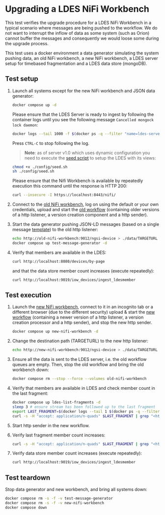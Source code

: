 # Upgrading a LDES NiFi Workbench
This test verifies the upgrade procedure for a LDES NiFi Workbench in a typical scenario where messages are being pushed to the workflow. We do not want to interrupt the inflow of data as some system (such as Orion) cannot buffer the messages and consequently we would loose some during the upgrade process.

This test uses a docker environment a data generator simulating the system pushing data, an old NiFi workbench, a new NiFi workbench, a LDES server setup for timebased fragmentation and a LDES data store (mongoDB).

## Test setup
1. Launch all systems except for the new NiFi workbench and JSON data generator:
    ```bash
    docker compose up -d
    ```
    Please ensure that the LDES Server is ready to ingest by following the container logs until you see the following message `Cancelled mongock lock daemon`:
    ```bash
    docker logs --tail 1000 -f $(docker ps -q --filter "name=ldes-server$")
    ```
    Press `CTRL-C` to stop following the log.

   > **Note**: as of server v1.0 which uses dynamic configuration you need to execute the [seed script](./config/seed.sh) to setup the LDES with its views:
   ```bash
   chmod +x ./config/seed.sh
   sh ./config/seed.sh
   ```

    Please ensure that the Nifi Workbench is available by repeatedly execution this command until the response is HTTP 200:
    ```bash
    curl --insecure -I https://localhost:8443/nifi/
    ```

2. Connect to the [old NiFi workbench](https://localhost:8443/nifi), log on using the default or your own credentials, 
upload and start the [old workflow](./old-nifi-workflow.json) (containing older versions of a http listener, 
a version creation component and a http sender).

3. Start the data generator pushing JSON-LD messages (based on a single message [template](./data/device.template.json)) to the old http listener:
    ```bash
    echo http://old-nifi-workbench:9012/ngsi-device > ./data/TARGETURL
    docker compose up test-message-generator -d
    ```

4. Verify that members are available in the LDES:
    ```bash
    curl http://localhost:8080/devices/by-page
    ```
    and that the data store member count increases (execute repeatedly):
    ```bash
    curl http://localhost:9019/iow_devices/ingest_ldesmember
    ```

## Test execution
1. Launch the [new NiFi workbench](http://localhost:8000/nifi), connect to it in an incognito tab or a different browser (due to the different security) 
upload & start the [new workflow](./new-nifi-workflow.json) (containing a newer version of a http listener, a version creation processor and a http sender), 
and stop the new http sender.

    ```bash
    docker compose up new-nifi-workbench -d
    ```

2. Change the destination path (TARGETURL) to the new http listener:
    ```bash
    echo http://new-nifi-workbench:9012/ngsi-device > ./data/TARGETURL
    ```

3. Ensure all the data is sent to the LDES server, i.e. the old workflow queues are empty. Then, stop the old workflow and bring the old workbench down:
    ```bash
    docker compose rm --stop --force --volumes old-nifi-workbench
    ```

4. Verify that members are available in LDES and check member count in the last fragment:
    ```bash
    docker compose up ldes-list-fragments -d
    sleep 3 # ensure stream has been followed up to the last fragment
    export LAST_FRAGMENT=$(docker logs --tail 1 $(docker ps -q --filter "name=ldes-list-fragments$"))
    curl -s -H "accept: application/n-quads" $LAST_FRAGMENT | grep "<https://w3id.org/tree#member>" | wc -l
    ```

5. Start http sender in the new workflow.

6. Verify last fragment member count increases:
    ```bash
    curl -s -H "accept: application/n-quads" $LAST_FRAGMENT | grep "<https://w3id.org/tree#member>" | wc -l
    ```

7. Verify data store member count increases (execute repeatedly):
    ```bash
    curl http://localhost:9019/iow_devices/ingest_ldesmember
    ```

## Test teardown
Stop data generator and new workbench, and bring all systems down:
```bash
docker compose rm -s -f -v test-message-generator
docker compose rm -s -f -v new-nifi-workbench
docker compose down
```
